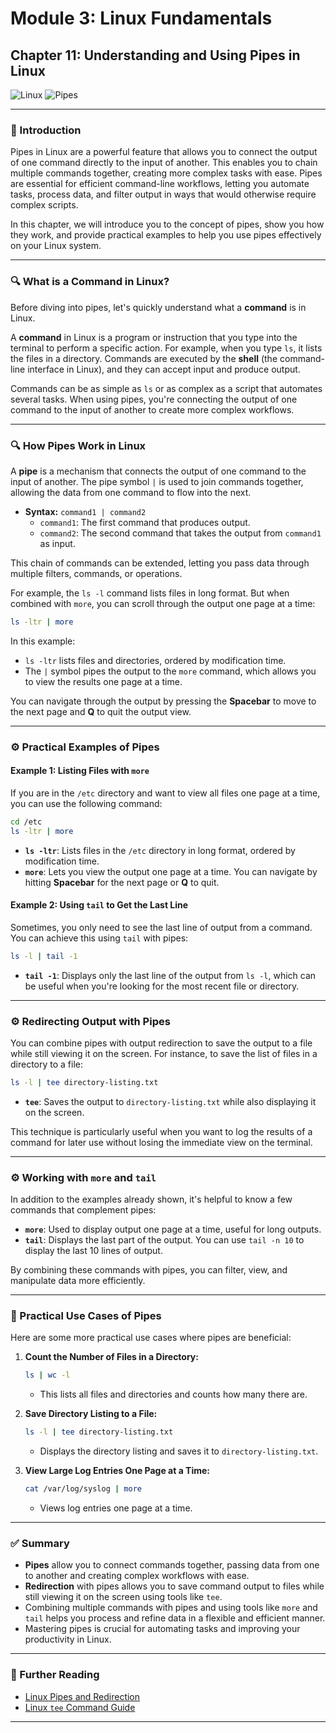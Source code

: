 # **Module 3: Linux Fundamentals**

## **Chapter 11: Understanding and Using Pipes in Linux**

![Linux](https://img.shields.io/badge/Linux-Fundamentals-green) ![Pipes](https://img.shields.io/badge/Topic-Pipes-blue)

---

### **🔑 Introduction**

Pipes in Linux are a powerful feature that allows you to connect the output of one command directly to the input of another. This enables you to chain multiple commands together, creating more complex tasks with ease. Pipes are essential for efficient command-line workflows, letting you automate tasks, process data, and filter output in ways that would otherwise require complex scripts.

In this chapter, we will introduce you to the concept of pipes, show you how they work, and provide practical examples to help you use pipes effectively on your Linux system.

---

### **🔍 What is a Command in Linux?**

Before diving into pipes, let's quickly understand what a **command** is in Linux.

A **command** in Linux is a program or instruction that you type into the terminal to perform a specific action. For example, when you type `ls`, it lists the files in a directory. Commands are executed by the **shell** (the command-line interface in Linux), and they can accept input and produce output.

Commands can be as simple as `ls` or as complex as a script that automates several tasks. When using pipes, you're connecting the output of one command to the input of another to create more complex workflows.

---

### **🔍 How Pipes Work in Linux**

A **pipe** is a mechanism that connects the output of one command to the input of another. The pipe symbol `|` is used to join commands together, allowing the data from one command to flow into the next.

- **Syntax:** `command1 | command2`
  - `command1`: The first command that produces output.
  - `command2`: The second command that takes the output from `command1` as input.

This chain of commands can be extended, letting you pass data through multiple filters, commands, or operations.

For example, the `ls -l` command lists files in long format. But when combined with `more`, you can scroll through the output one page at a time:

```bash
ls -ltr | more
```

In this example:
- `ls -ltr` lists files and directories, ordered by modification time.
- The `|` symbol pipes the output to the `more` command, which allows you to view the results one page at a time.

You can navigate through the output by pressing the **Spacebar** to move to the next page and **Q** to quit the output view.

---

### **⚙️ Practical Examples of Pipes**

#### **Example 1: Listing Files with `more`**

If you are in the `/etc` directory and want to view all files one page at a time, you can use the following command:

```bash
cd /etc
ls -ltr | more
```

- **`ls -ltr`**: Lists files in the `/etc` directory in long format, ordered by modification time.
- **`more`**: Lets you view the output one page at a time. You can navigate by hitting **Spacebar** for the next page or **Q** to quit.

#### **Example 2: Using `tail` to Get the Last Line**

Sometimes, you only need to see the last line of output from a command. You can achieve this using `tail` with pipes:

```bash
ls -l | tail -1
```

- **`tail -1`**: Displays only the last line of the output from `ls -l`, which can be useful when you're looking for the most recent file or directory.

---

### **⚙️ Redirecting Output with Pipes**

You can combine pipes with output redirection to save the output to a file while still viewing it on the screen. For instance, to save the list of files in a directory to a file:

```bash
ls -l | tee directory-listing.txt
```

- **`tee`**: Saves the output to `directory-listing.txt` while also displaying it on the screen.

This technique is particularly useful when you want to log the results of a command for later use without losing the immediate view on the terminal.

---

### **⚙️ Working with `more` and `tail`**

In addition to the examples already shown, it's helpful to know a few commands that complement pipes:

- **`more`**: Used to display output one page at a time, useful for long outputs.
- **`tail`**: Displays the last part of the output. You can use `tail -n 10` to display the last 10 lines of output.

By combining these commands with pipes, you can filter, view, and manipulate data more efficiently.

---

### **📂 Practical Use Cases of Pipes**

Here are some more practical use cases where pipes are beneficial:

1. **Count the Number of Files in a Directory:**

   ```bash
   ls | wc -l
   ```
   - This lists all files and directories and counts how many there are.

2. **Save Directory Listing to a File:**

   ```bash
   ls -l | tee directory-listing.txt
   ```
   - Displays the directory listing and saves it to `directory-listing.txt`.

3. **View Large Log Entries One Page at a Time:**

   ```bash
   cat /var/log/syslog | more
   ```
   - Views log entries one page at a time.

---

### **✅ Summary**

- **Pipes** allow you to connect commands together, passing data from one to another and creating complex workflows with ease.
- **Redirection** with pipes allows you to save command output to files while still viewing it on the screen using tools like `tee`.
- Combining multiple commands with pipes and using tools like `more` and `tail` helps you process and refine data in a flexible and efficient manner.
- Mastering pipes is crucial for automating tasks and improving your productivity in Linux.

---

### **📖 Further Reading**

- [Linux Pipes and Redirection](https://www.gnu.org/software/bash/manual/html_node/Pipelines.html)
- [Linux `tee` Command Guide](https://www.gnu.org/software/coreutils/manual/html_node/tee-invocation.html)

---
